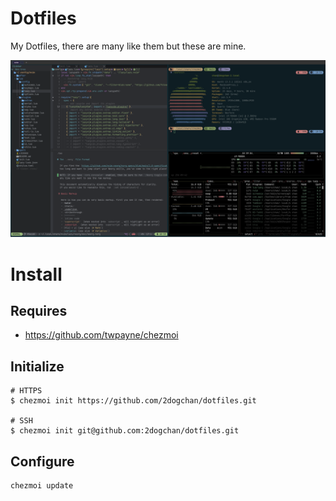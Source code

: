 # Dotfiles
My Dotfiles, there are many like them but these are mine.

![alt text](./screenshot.png "Dotfiles Screenshot")

# Install

## Requires
- https://github.com/twpayne/chezmoi

## Initialize

```shell
# HTTPS
$ chezmoi init https://github.com/2dogchan/dotfiles.git

# SSH
$ chezmoi init git@github.com:2dogchan/dotfiles.git
```
## Configure

```shell
chezmoi update
````
